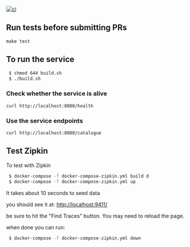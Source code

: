 [![ci](https://github.com/exam-rncp/catalogue/actions/workflows/main.yml/badge.svg)](https://github.com/exam-rncp/catalogue/actions/workflows/main.yml)


## Run tests before submitting PRs
`make test`

## To run the service
```bash
 $ chmod 644 build.sh
 $ ./build.sh
```

### Check whether the service is alive
`curl http://localhost:8080/health`

### Use the service endpoints
`curl http://localhost:8080/catalogue`

## Test Zipkin

To test with Zipkin

```bash
 $ docker-compose -f docker-compose-zipkin.yml build d
 $ docker-compose -f docker-compose-zipkin.yml up
```
It takes about 10 seconds to seed data

you should see it at:
[http://localhost:9411/](http://localhost:9411)

be sure to hit the "Find Traces" button.  You may need to reload the page.

when done you can run:
```bash
 $ docker-compose -f docker-compose-zipkin.yml down
```
